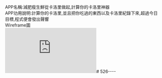 APP名稱:減肥瘦生鮮從卡洛里做起,計算你的卡洛里神器  <br>
APP功用說明:計算你的卡洛里,並且把你吃過的東西以及卡洛里紀錄下來,超過今日目標,程式便會發出聲響  <br>
Wireframe圖  <br>
![image](https://www.facebook.com/photo.php?fbid=1937970196242163&set=a.429946203711244.89950.100000876033034&type=3&theater)# 526---- 
